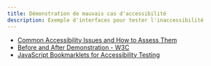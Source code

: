 ```yaml
---
title: Démonstration de mauvais cas d'accessibilité
description: Exemple d'interfaces pour tester l'inaccessibilité
---
```


* [Common Accessibility Issues and How to Assess Them](https://openassessittoolkit.github.io/accessible_u/issues.html)
* [Before and After Demonstration - W3C](https://www.w3.org/WAI/demos/bad/before/home.html)
* [JavaScript Bookmarklets for Accessibility Testing](https://pauljadam.com/bookmarklets.html)